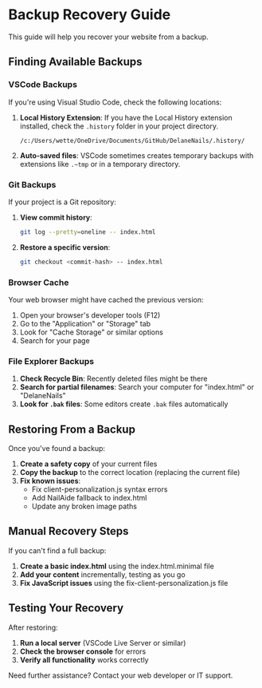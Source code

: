 # Backup Recovery Guide

This guide will help you recover your website from a backup.

## Finding Available Backups

### VSCode Backups

If you're using Visual Studio Code, check the following locations:

1. **Local History Extension**: If you have the Local History extension installed, check the `.history` folder in your project directory.

   ```
   /c:/Users/wette/OneDrive/Documents/GitHub/DelaneNails/.history/
   ```

2. **Auto-saved files**: VSCode sometimes creates temporary backups with extensions like `.~tmp` or in a temporary directory.

### Git Backups

If your project is a Git repository:

1. **View commit history**:

   ```bash
   git log --pretty=oneline -- index.html
   ```

2. **Restore a specific version**:

   ```bash
   git checkout <commit-hash> -- index.html
   ```

### Browser Cache

Your web browser might have cached the previous version:

1. Open your browser's developer tools (F12)
2. Go to the "Application" or "Storage" tab
3. Look for "Cache Storage" or similar options
4. Search for your page

### File Explorer Backups

1. **Check Recycle Bin**: Recently deleted files might be there
2. **Search for partial filenames**: Search your computer for "index.html" or "DelaneNails"
3. **Look for `.bak` files**: Some editors create `.bak` files automatically

## Restoring From a Backup

Once you've found a backup:

1. **Create a safety copy** of your current files
2. **Copy the backup** to the correct location (replacing the current file)
3. **Fix known issues**:
   - Fix client-personalization.js syntax errors
   - Add NailAide fallback to index.html
   - Update any broken image paths

## Manual Recovery Steps

If you can't find a full backup:

1. **Create a basic index.html** using the index.html.minimal file
2. **Add your content** incrementally, testing as you go
3. **Fix JavaScript issues** using the fix-client-personalization.js file

## Testing Your Recovery

After restoring:

1. **Run a local server** (VSCode Live Server or similar)
2. **Check the browser console** for errors
3. **Verify all functionality** works correctly

Need further assistance? Contact your web developer or IT support.
